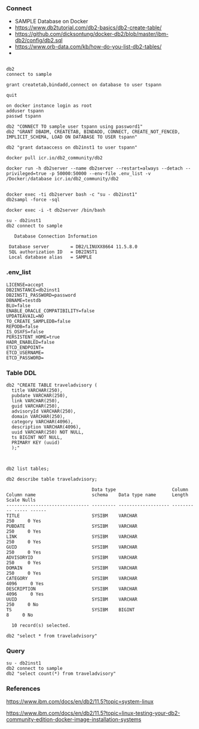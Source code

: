### Connect

* SAMPLE Database on Docker
* https://www.db2tutorial.com/db2-basics/db2-create-table/
* https://github.com/dicksontung/docker-db2/blob/master/ibm-db2/config/db2.sql
* https://www.orb-data.com/kb/how-do-you-list-db2-tables/
*

````

db2
connect to sample

grant createtab,bindadd,connect on database to user tspann

quit

on docker instance login as root
adduser tspann
passwd tspann

db2 "CONNECT TO sample user tspann using password1"
db2 "GRANT DBADM, CREATETAB, BINDADD, CONNECT, CREATE_NOT_FENCED, 
IMPLICIT_SCHEMA, LOAD ON DATABASE TO USER tspann"

db2 "grant dataaccess on db2inst1 to user tspann"

docker pull icr.io/db2_community/db2

docker run -h db2server --name db2server --restart=always --detach --privileged=true -p 50000:50000 --env-file .env_list -v /Docker:/database icr.io/db2_community/db2


docker exec -ti db2server bash -c "su - db2inst1"
db2sampl -force -sql

docker exec -i -t db2server /bin/bash

su - db2inst1
db2 connect to sample

   Database Connection Information

 Database server        = DB2/LINUXX8664 11.5.8.0
 SQL authorization ID   = DB2INST1
 Local database alias   = SAMPLE
````

### .env_list

````
LICENSE=accept
DB2INSTANCE=db2inst1
DB2INST1_PASSWORD=password
DBNAME=testdb
BLU=false
ENABLE_ORACLE_COMPATIBILITY=false
UPDATEAVAIL=NO
TO_CREATE_SAMPLEDB=false
REPODB=false
IS_OSXFS=false
PERSISTENT_HOME=true
HADR_ENABLED=false
ETCD_ENDPOINT=
ETCD_USERNAME=
ETCD_PASSWORD=

````

### Table DDL

````
db2 "CREATE TABLE traveladvisory (
  title VARCHAR(250),
  pubdate VARCHAR(250),
  link VARCHAR(250),
  guid VARCHAR(250),
  advisoryId VARCHAR(250),
  domain VARCHAR(250),
  category VARCHAR(4096),
  description VARCHAR(4096),
  uuid VARCHAR(250) NOT NULL,
  ts BIGINT NOT NULL,
  PRIMARY KEY (uuid)
  );"
 


db2 list tables;

db2 describe table traveladvisory;

                                Data type                     Column
Column name                     schema    Data type name      Length     Scale Nulls
------------------------------- --------- ------------------- ---------- ----- ------
TITLE                           SYSIBM    VARCHAR                    250     0 Yes
PUBDATE                         SYSIBM    VARCHAR                    250     0 Yes
LINK                            SYSIBM    VARCHAR                    250     0 Yes
GUID                            SYSIBM    VARCHAR                    250     0 Yes
ADVISORYID                      SYSIBM    VARCHAR                    250     0 Yes
DOMAIN                          SYSIBM    VARCHAR                    250     0 Yes
CATEGORY                        SYSIBM    VARCHAR                   4096     0 Yes
DESCRIPTION                     SYSIBM    VARCHAR                   4096     0 Yes
UUID                            SYSIBM    VARCHAR                    250     0 No
TS                              SYSIBM    BIGINT                       8     0 No

  10 record(s) selected.
  
db2 "select * from traveladvisory"

````

### Query

````
su - db2inst1
db2 connect to sample
db2 "select count(*) from traveladvisory"

````

### References

https://www.ibm.com/docs/en/db2/11.5?topic=system-linux

https://www.ibm.com/docs/en/db2/11.5?topic=linux-testing-your-db2-community-edition-docker-image-installation-systems


